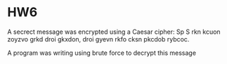 # HW6

A secrect message was encrypted using a Caesar cipher:
	Sp S rkn kcuon zoyzvo grkd droi gkxdon, droi gyevn rkfo cksn pkcdob rybcoc.
	
A program was writing using brute force to decrypt this message

